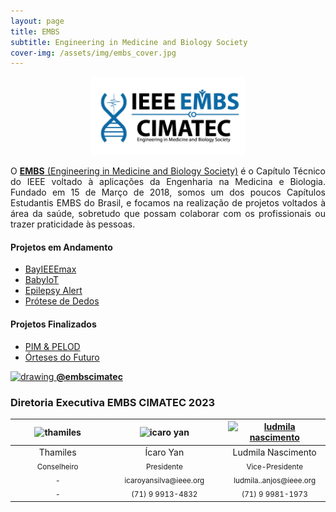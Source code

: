 ```yaml
---
layout: page
title: EMBS
subtitle: Engineering in Medicine and Biology Society
cover-img: /assets/img/embs_cover.jpg
---
```


<p style="text-align: center;"> <img src="/assets/img/embs-2022.png" alt="drawing" width="250"/> </p>

<p style="text-align:justify">
O <a href="https://www.embs.org"><b>EMBS</b> (Engineering in Medicine and Biology Society)</a> é o Capítulo Técnico do IEEE voltado à aplicações da Engenharia na Medicina e Biologia. Fundado em 15 de Março de 2018, somos um dos poucos Capítulos Estudantis EMBS do Brasil, e focamos na realização de projetos voltados à área da saúde, sobretudo que possam colaborar com os profissionais ou trazer praticidade às pessoas.
</p>

#### Projetos em Andamento
<!--
- [Projeto Visão](../project-projeto_visao/)
- [Health Chain](../project-health_chain/)
-->
- [BayIEEEmax](../project-bayieeemax/)
- [BabyIoT](../project-baby_iot/)
- [Epilepsy Alert](../project-epilepsy_alert)
- [Prótese de Dedos](../project-proteste_dedos)

#### Projetos Finalizados
- [PIM & PELOD](../project-pim_pelod/)
- [Órteses do Futuro](../project-orteses/)


[<img src="/assets/img/logo_instagram.png" alt="drawing" width="25"/> **@embscimatec**](https://www.instagram.com/embscimatec/)


### Diretoria Executiva EMBS CIMATEC 2023
<div class="row">
  <div class=" col-xl-auto offset-xl-0 col-lg-4 offset-lg-0">
    <div class="mobile-side-scroller">
      <table class="table-borderless highlight">
        <thead>
          <tr>
            <th style="text-align:center"><a><img src="{{'assets/img/voluntarios/semfoto.png' | relative_url }}" width="100" alt="thamiles" class="img-fluid rounded-circle img-blur"/></a></th>
            <th></th>
            <th style="text-align:center"><a><img src="{{'assets/img/voluntarios/icaro_yan.png' | relative_url }}" width="100" alt="icaro yan" class="img-fluid rounded-circle img-blur"/></a></th>
            <th></th>
            <th style="text-align:center"><a href="https://www.linkedin.com/in/alexandre-adonai-gama-da-silva-365a35211/"><img src="{{'assets/img/voluntarios/ludmila_nascimento.png' | relative_url}}" width="100" alt="ludmila nascimento" class="img-fluid rounded-circle img-blur"/></a></th>
          </tr>
        </thead>
        <tbody>
          <tr class="font-weight-bolder">
            <td style="text-align:center" width="33%">Thamiles</td>
            <td></td>
            <td style="text-align:center" width="33%">Ícaro Yan</td>
            <td></td>
            <td style="text-align:center" width="33%">Ludmila Nascimento</td>
          </tr>
          <tr>
            <td style="vertical-align:top; text-align:center"><small>Conselheiro</small></td>
            <td></td>
            <td style="vertical-align:top; text-align:center"><small>Presidente</small></td>
            <td></td>
            <td style="vertical-align:top; text-align:center"><small>Vice-Presidente</small></td>
          </tr>
          <tr>
            <td style="vertical-align:top; text-align:center"><small>-</small></td>
            <td></td>
            <td style="vertical-align:top; text-align:center"><small>icaroyansilva@ieee.org</small></td>
            <td></td>
            <td style="vertical-align:top; text-align:center"><small>ludmila..anjos@ieee.org</small></td>
          </tr>
          <tr>
            <td style="vertical-align:top; text-align:center"><small>-</small></td>
            <td></td>
            <td style="vertical-align:top; text-align:center"><small>(71) 9 9913-4832</small></td>
            <td></td>
            <td style="vertical-align:top; text-align:center"><small>(71) 9 9981-1973</small></td>
          </tr>
        </tbody>
        <!--
        <thead>
          <tr>
            <th style="text-align:center"><a href="https://www.linkedin.com/in/matheus-dos-santos-bomfim-459421191/"><img src="{{ 'assets/img/voluntarios/matheus_bomfim.png' | relative_url}}" width="100" alt="matheus" class="img-fluid rounded-circle img-blur" /></a></th>
            <th></th>
            <th style="text-align:center"><a href="https://www.linkedin.com/in/eduardo-l%C3%B4bo-8a4b961b3"><img src="{{ 'assets/img/voluntarios/eduardo_lobo.png' | relative_url}}" width="100" alt="eduardo" class="img-fluid rounded-circle img-blur" /></a></th>
          </tr>
        </thead>
        <tbody>
          <tr class="font-weight-bolder" style="text-align: center margin-top: 0">
            <td style="text-align:center" width="50%">Matheus Bomfim</td>
            <td></td>
            <td style="text-align:center" width="50%">Eduardo Lôbo</td>
          </tr>
          <tr style="text-align: center" >
            <td style="vertical-align:top; text-align:center"><small>Tesoureiro</small></td>
            <td></td>
            <td style="vertical-align:top; text-align:center"><small>Secretário</small></td>
          </tr>
          <tr style="text-align: center" >
            <td style="vertical-align:top; text-align:center"><small>matheus.sbomfim@ieee.org</small></td>
            <td></td>
            <td style="vertical-align:top; text-align:center"><small>eduardo.lobo@ieee.org</small></td>
          </tr>
          <tr style="text-align: center" >
            <td style="vertical-align:top; text-align:center"><small>(71) 9 8407-6533</small></td>
            <td></td>
            <td style="vertical-align:top; text-align:center"><small>(71) 9 9982-0906</small></td>
          </tr>
        </tbody>
        -->
      </table>
    </div>
  </div>
</div>
